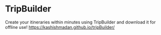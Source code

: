 # TripBuilder
Create your itineraries within minutes using TripBuilder and download it for offline use!
https://kashishmadan.github.io/tripBuilder/
